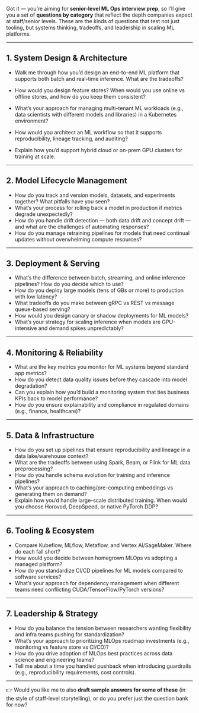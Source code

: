 Got it — you’re aiming for **senior-level ML Ops interview prep**, so I’ll give you a set of **questions by category** that reflect the depth companies expect at staff/senior levels. These are the kinds of questions that test not just tooling, but systems thinking, tradeoffs, and leadership in scaling ML platforms.

---

## **1. System Design & Architecture**

* Walk me through how you’d design an end-to-end ML platform that supports both batch and real-time inference. What are the tradeoffs?


* How would you design feature stores? When would you use online vs offline stores, and how do you keep them consistent?


* What’s your approach for managing multi-tenant ML workloads (e.g., data scientists with different models and libraries) in a Kubernetes environment?



* How would you architect an ML workflow so that it supports reproducibility, lineage tracking, and auditing?
* Explain how you’d support hybrid cloud or on-prem GPU clusters for training at scale.

---

## **2. Model Lifecycle Management**

* How do you track and version models, datasets, and experiments together? What pitfalls have you seen?
* What’s your process for rolling back a model in production if metrics degrade unexpectedly?
* How do you handle drift detection — both data drift and concept drift — and what are the challenges of automating responses?
* How do you manage retraining pipelines for models that need continual updates without overwhelming compute resources?

---

## **3. Deployment & Serving**

* What’s the difference between batch, streaming, and online inference pipelines? How do you decide which to use?
* How do you deploy large models (tens of GBs or more) to production with low latency?
* What tradeoffs do you make between gRPC vs REST vs message queue-based serving?
* How would you design canary or shadow deployments for ML models?
* What’s your strategy for scaling inference when models are GPU-intensive and demand spikes unpredictably?

---

## **4. Monitoring & Reliability**

* What are the key metrics you monitor for ML systems beyond standard app metrics?
* How do you detect data quality issues before they cascade into model degradation?
* Can you explain how you’d build a monitoring system that ties business KPIs back to model performance?
* How do you ensure explainability and compliance in regulated domains (e.g., finance, healthcare)?

---

## **5. Data & Infrastructure**

* How do you set up pipelines that ensure reproducibility and lineage in a data lake/warehouse context?
* What are the tradeoffs between using Spark, Beam, or Flink for ML data preprocessing?
* How do you handle schema evolution for training and inference pipelines?
* What’s your approach to caching/pre-computing embeddings vs generating them on demand?
* Explain how you’d handle large-scale distributed training. When would you choose Horovod, DeepSpeed, or native PyTorch DDP?

---

## **6. Tooling & Ecosystem**

* Compare Kubeflow, MLflow, Metaflow, and Vertex AI/SageMaker. Where do each fall short?
* How would you decide between homegrown MLOps vs adopting a managed platform?
* How do you standardize CI/CD pipelines for ML models compared to software services?
* What’s your approach for dependency management when different teams need conflicting CUDA/TensorFlow/PyTorch versions?

---

## **7. Leadership & Strategy**

* How do you balance the tension between researchers wanting flexibility and infra teams pushing for standardization?
* What’s your approach to prioritizing MLOps roadmap investments (e.g., monitoring vs feature store vs CI/CD)?
* How do you drive adoption of MLOps best practices across data science and engineering teams?
* Tell me about a time you handled pushback when introducing guardrails (e.g., reproducibility requirements, cost controls).

---

👉 Would you like me to also **draft sample answers for some of these** (in the style of staff-level storytelling), or do you prefer just the question bank for now?
